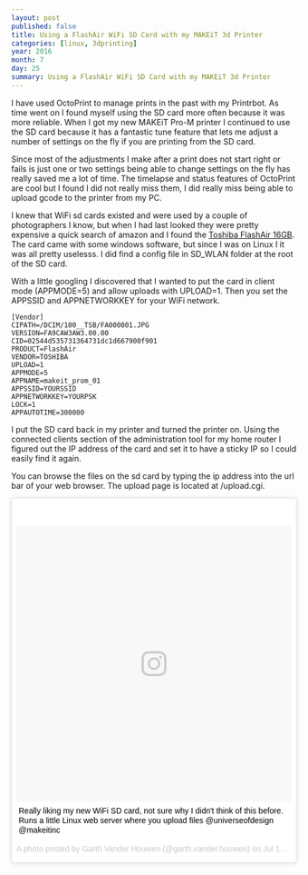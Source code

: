 ```yaml
---
layout: post
published: false
title: Using a FlashAir WiFi SD Card with my MAKEiT 3d Printer
categories: [linux, 3dprinting]
year: 2016
month: 7
day: 25
summary: Using a FlashAir WiFi SD Card with my MAKEiT 3d Printer
---
```


I have used OctoPrint to manage prints in the past with my Printrbot.  As time went on I found myself using the SD card more often because it was more reliable.  When I got my new MAKEiT Pro-M printer I continued to use the SD card because it has a fantastic tune feature that lets me adjust a number of settings on the fly if you are printing from the SD card.

Since most of the adjustments I make after a print does not start right or fails is just one or two settings being able to change settings on the fly has really saved me a lot of time.  The timelapse and status features of OctoPrint are cool but I found I did not really miss them, I did really miss being able to upload gcode to the printer from my PC.  

I knew that WiFi sd cards existed and were used by a couple of photographers I know, but when I had last looked they were pretty expensive a quick search of amazon and I found the [Toshiba FlashAir 16GB](https://www.amazon.com/gp/product/B00UOYPZNE/). The card came with some windows software, but since I was on Linux I it was all pretty uselesss. I did find a config file in SD_WLAN folder at the root of the SD card.

With a little googling I discovered that I wanted to put the card in client mode (APPMODE=5) and allow uploads with UPLOAD=1.  Then you set the APPSSID and APPNETWORKKEY for your WiFi network.

    [Vendor]
    CIPATH=/DCIM/100__TSB/FA000001.JPG
    VERSION=FA9CAW3AW3.00.00
    CID=02544d535731364731dc1d667900f901
    PRODUCT=FlashAir
    VENDOR=TOSHIBA
    UPLOAD=1
    APPMODE=5
    APPNAME=makeit_prom_01
    APPSSID=YOURSSID
    APPNETWORKKEY=YOURPSK
    LOCK=1
    APPAUTOTIME=300000
    
I put the SD card back in my printer and turned the printer on.  Using the connected clients section of the administration tool for my home router I figured out the IP address of the card and set it to have a sticky IP so I could easily find it again.

You can browse the files on the sd card by typing the ip address into the url bar of your web browser.  The upload page is located at /upload.cgi.  

<blockquote class="instagram-media" data-instgrm-captioned data-instgrm-version="7" style=" background:#FFF; border:0; border-radius:3px; box-shadow:0 0 1px 0 rgba(0,0,0,0.5),0 1px 10px 0 rgba(0,0,0,0.15); margin: 1px; max-width:658px; padding:0; width:99.375%; width:-webkit-calc(100% - 2px); width:calc(100% - 2px);"><div style="padding:8px;"> <div style=" background:#F8F8F8; line-height:0; margin-top:40px; padding:50.0% 0; text-align:center; width:100%;"> <div style=" background:url(data:image/png;base64,iVBORw0KGgoAAAANSUhEUgAAACwAAAAsCAMAAAApWqozAAAABGdBTUEAALGPC/xhBQAAAAFzUkdCAK7OHOkAAAAMUExURczMzPf399fX1+bm5mzY9AMAAADiSURBVDjLvZXbEsMgCES5/P8/t9FuRVCRmU73JWlzosgSIIZURCjo/ad+EQJJB4Hv8BFt+IDpQoCx1wjOSBFhh2XssxEIYn3ulI/6MNReE07UIWJEv8UEOWDS88LY97kqyTliJKKtuYBbruAyVh5wOHiXmpi5we58Ek028czwyuQdLKPG1Bkb4NnM+VeAnfHqn1k4+GPT6uGQcvu2h2OVuIf/gWUFyy8OWEpdyZSa3aVCqpVoVvzZZ2VTnn2wU8qzVjDDetO90GSy9mVLqtgYSy231MxrY6I2gGqjrTY0L8fxCxfCBbhWrsYYAAAAAElFTkSuQmCC); display:block; height:44px; margin:0 auto -44px; position:relative; top:-22px; width:44px;"></div></div> <p style=" margin:8px 0 0 0; padding:0 4px;"> <a href="https://www.instagram.com/p/BHv5ZmRghH8/" style=" color:#000; font-family:Arial,sans-serif; font-size:14px; font-style:normal; font-weight:normal; line-height:17px; text-decoration:none; word-wrap:break-word;" target="_blank">Really liking my new WiFi SD card, not sure why I didn&#39;t think of this before. Runs a little Linux web server where you upload files @universeofdesign @makeitinc</a></p> <p style=" color:#c9c8cd; font-family:Arial,sans-serif; font-size:14px; line-height:17px; margin-bottom:0; margin-top:8px; overflow:hidden; padding:8px 0 7px; text-align:center; text-overflow:ellipsis; white-space:nowrap;">A photo posted by Garth Vander Houwen (@garth.vander.houwen) on <time style=" font-family:Arial,sans-serif; font-size:14px; line-height:17px;" datetime="2016-07-12T04:41:53+00:00">Jul 11, 2016 at 9:41pm PDT</time></p></div></blockquote> <script async defer src="//platform.instagram.com/en_US/embeds.js"></script>

